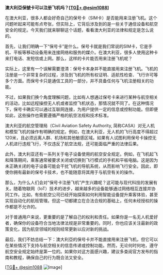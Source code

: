 **澳大利亞保號卡可以注册飞机吗？[[TG💪+ @esim1088](https://t.me/s/esim1088)]**

在澳大利亚，很多人都会好奇自己的保号卡（SIM卡）是否能用来注册飞机。这个问题听起来可能有点夸张，但实际上，它背后涉及到的是一些关于通信设备和航空安全的规定。今天我们就来聊聊这个话题，看看澳大利亚的法律和规定是怎么说的。

首先，让我们明确一下“保号卡”是什么。保号卡就是我们常说的SIM卡，它是手机、平板等移动设备用来连接网络和服务的媒介。在澳大利亚，很多人使用这种卡来打电话、发短信或上网。那么，这样的卡片能否用来注册飞机呢？

实际上，这里有一个误解需要澄清：保号卡本身并不能直接用来注册飞机。飞机的注册是一个非常复杂的过程，涉及到飞机的所有权证明、适航性检查、飞行许可等多个方面。而保号卡只是通信工具的一部分，并不具备任何与飞机注册相关的功能。

不过，如果我们换个角度理解问题，比如有人想通过保号卡来进行某种与航空相关的活动，比如远程操控无人机或者监控飞机状态，那情况就不同了。在这种情况下，保号卡确实可以通过互联网连接，为用户提供一定的信息或控制功能。但即便如此，这些操作也需要遵循严格的航空法规和技术标准。

澳大利亚的航空管理局（Civil Aviation Safety Authority, 简称CASA）对无人机和模型飞机的操作有明确的规定。例如，在澳大利亚，无人机的飞行高度不得超过120米，且必须远离人群、机场和其他敏感区域。如果有人试图利用保号卡操控无人机进行违规飞行，不仅违反了航空法规，还可能面临严重的法律后果。

此外，澳大利亚还有一系列关于电子设备使用的航空安全规定。例如，在飞机起飞和降落期间，乘客通常被要求关闭或切换到飞行模式的手机和平板电脑。这是因为未正确关闭的电子设备可能会干扰飞机的导航系统，从而影响飞行安全。因此，即使你拥有最新的保号卡技术，也不能随意将其用于与航空有关的操作。

那么，为什么人们会对“保号卡注册飞机”产生兴趣呢？这可能与现代科技的发展有关。随着物联网（IoT）技术的进步，越来越多的设备能够通过网络相互连接并协同工作。比如，有些航空公司已经开始探索如何利用智能设备提升乘客体验，甚至实现自动化的航班管理。但这一切都建立在合法合规的基础上，任何未经授权的操作都是不允许的。

对于普通用户来说，更重要的是了解自己的权利和责任。如果你是一名无人机爱好者，确保你的设备符合当地法律法规是非常重要的。同时，你也应该关注最新的政策变化，因为航空领域的规则经常更新以应对新的挑战。

最后，我们不妨总结一下：澳大利亞的保号卡并不能直接用来注册飞机，但它可以在某些情况下支持与航空相关的信息传递或控制功能。然而，无论何时何地，遵守航空安全规定始终是第一位的。如果你对这方面感兴趣，建议多查阅官方发布的指南和教程，确保自己的行为既合法又安全。

[[TG💪+ @esim1088](https://t.me/s/esim1088) ![Image](https://i.postimg.cc/4NQfJmqS/Snipaste-2025-05-13-00-14-12.png)]